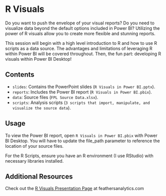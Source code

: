 # R Visuals

Do you want to push the envelope of your visual reports? Do you need to visualize data beyond the default options included in Power BI? Utilizing the power of R visuals allow you to create more flexible and stunning reports.

This session will begin with a high level introduction to R and how to use R scripts as a data source. The advantages and limitations of leveraging R within Power BI will be covered throughout. Then, the fun part: developing R visuals within Power BI Desktop!

## Contents

- `slides`: Contains the PowerPoint slides (`R Visuals in Power BI.pptx`).
- `reports`: Includes the Power BI report (`R Visuals in Power BI.pbix`).
- `data`: Source files (`FPL Source Data.xlsx`).
- `scripts`: Analysis scripts (`3 scripts that import, manipulate, and visualize the source data`).

## Usage

To view the Power BI report, open `R Visuals in Power BI.pbix` with Power BI Desktop. You will have to update the file_path parameter to reference the location of your source files.

For the R Scripts, ensure you have an R environment (I use RStudio) with necessary libraries installed.

## Additional Resources

Check out the [R Visuals Presentation Page](https://feathersanalytics.com/portfolio/r-visuals-in-power-bi/) at feathersanalytics.com
